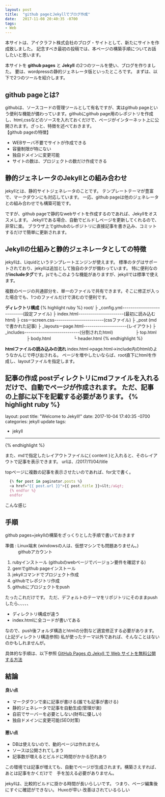 ```yaml
---
layout: post
title:  "github pageとJekyllでブログ作成"
date:   2017-11-08 20:40:35 -0700
tags:
- Web
---
```



本サイトは、アイクラフト株式会社のブログ・サイトとして、新たにサイトを作成致しました。
記念すべき最初の投稿では、本ページの構築手順についてお話したいと思います。

本サイトを **github pages** と **Jekyll** の2つのツールを使い、ブログを作りました。
要は、wordpressの静的ジェネレータ版といったところです。
まずは、以下で2つのツールを紹介します。


## github pageとは?

githubは、ソースコードの管理ツールとして有名ですが、実はgithub pageという便利な機能が備わっています。githubにgithub page用のレポジトリを作成し、html,cssなどのソースを入れておくだけで、ページがインターネット上に公開されます。ざっと、特徴を述べておきます。
<br>
【github pageの特徴】
- WEBサーバ不要でサイトが作成できる
- 容量制限が特にない
- 独自ドメインに変更可能
- サイトの数は、プロジェクトの数だけ作成できる

## 静的ジェネレータのJekyllとの組み合わせ
jekyllとは、静的サイトジェネレータのことです。
テンプレートテーマが豊富で、マークダウンにも対応しています。
一応、github pageは他のジェネレータとの組み合わせでも構築可能です。

ですが、github pageで静的なwebサイトを作成するのであれば、Jekyllをオススメします。
Jekyllである場合、自動でビルドしページを更新してくれるので、非常に楽。
ブラウザ上でgithubのレポジトリに直接記事を書き込み、コミットするだけで簡単に更新されます。

## Jekyllの仕組みと静的ジェネレータとしての特徴
jekyllは、Liquidというテンプレートエンジンが使えます。
標準のタグはサポートされており、jekyllは追加として独自のタグが備わっています。
特に便利なのが**includeタグ**です。jsでもこのような機能がありますが、jekyllでは標準で使えます。

複数のページの共通部分を、単一のファイルで共有できます。そこに修正が入った場合でも、1つのファイルだけで済むので便利です。

**ディレクトリ構成**
{% highlight ruby %}
root/
├ _config.yml----------------------------(設定ファイル)
├  index.html-----------------------(最初に読み込むhtml)
├ cssーscreen.css-------------------------(cssファイル)
├ _post                              (mdで書かれた記事)
├ _layoutsーpage.html----------------------(レイアウト)
├ _includes----------------------------(分割されたhtml)
　　　　　├ top.html        
　　　　　├ body.html
　　　　　└ header.html
{% endhighlight %}

**htmlファイルの読み込みの流れ**
index.html→page.html→include内のhtmlのようなかんじで呼び出される。
ページを増やしたいならば、root直下にhtmlを作成し、layoutファイルを指定します。

**記事の作成**
postディレクトリにmdファイルを入れるだけで、自動でページが作成されます。
ただ、記事の上部に以下を記載する必要があります。
{% highlight ruby %}
---
layout: post
title:  "Welcome to Jekyll!"
date:   2017-10-04 17:40:35 -0700
categories: jekyll update
tags:
- jekyll
---
{% endhighlight %}






また、mdで指定したレイアウトファイルに{ content }と入れると、そのレイアウトで記事を表示できます。
urlは、/2017/11/04/title

topページに複数の記事を表示させたいのであれば、for文で書く。
```js
  {% for post in paginator.posts %}
  <a href="{{ post.url }}">{{ post.title }}>&lt;/a&gt;
  {% endfor %}
  endfor
```
 こんな感じ


## 手順
github pages+jekyllの構築をざっくりとした手順で書いておきます

準備 : Linux端末      (windowsの人は、仮想マシンでも問題ありません。)
　　　githubアカウント

1. rubyインストール (githubのwebページでバージョン要件を確認する)
2. gemでgithub pageインストール
3. jekyllコマンドでプロジェクト作成
4. githubでレポジトリ作成
5. githubにプロジェクトをpush

たったこれだけです。
ただ、デフォルトのテーマをリポジトリにそのままpushしたら、、、、、
- ディレクトリ構成が違う
- index.htmlに全コードが書いてある


なので、push後フォルダ構造とhtmlの分割など適宜修正する必要があります。(上記ディレクトリ構造参照)
私が使ったテーマ以外であれば、そんなことはないのかもしれませんが。


具体的な手順は、以下参照
[GitHub Pages の Jekyll で Web サイトを無料公開する方法][url1]



## 結論


#### 良い点
- マークダウンで楽に記事が書ける(誰でも記事が書ける)
- 静的ジェネレータで記事を自動生成(管理が楽)
- 自前でサーバーを必要としない(財布に優しい)
- 独自ドメインに変更可能(SEO対策)



#### 悪い点
- DBは使えないので、動的ページは作れません
- ソースは公開されてしまう
- 記事数が増えるとビルドに時間がかかる恐れあり

この環境では記事が増えても、自動でページが生成されます。構築さえすれば、あとは記事をかくだけで　手を加える必要がありません。


jekyllは、比較的ビルドに掛かる時間が長いらしいです。
つまり、ページ編集後にすぐに確認ができない。
Huxoが早い
改善はされているらしい


[url1]:https://qiita.com/takuya0301/items/374b2ab5be407b138ef9

